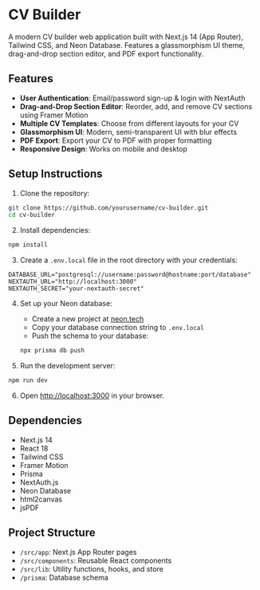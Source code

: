 # CV Builder

A modern CV builder web application built with Next.js 14 (App Router), Tailwind CSS, and Neon Database. Features a glassmorphism UI theme, drag-and-drop section editor, and PDF export functionality.

## Features

- **User Authentication**: Email/password sign-up & login with NextAuth
- **Drag-and-Drop Section Editor**: Reorder, add, and remove CV sections using Framer Motion
- **Multiple CV Templates**: Choose from different layouts for your CV
- **Glassmorphism UI**: Modern, semi-transparent UI with blur effects
- **PDF Export**: Export your CV to PDF with proper formatting
- **Responsive Design**: Works on mobile and desktop

## Setup Instructions

1. Clone the repository:
```bash
git clone https://github.com/yourusername/cv-builder.git
cd cv-builder
```

2. Install dependencies:
```bash
npm install
```

3. Create a `.env.local` file in the root directory with your credentials:
```
DATABASE_URL="postgresql://username:password@hostname:port/database"
NEXTAUTH_URL="http://localhost:3000"
NEXTAUTH_SECRET="your-nextauth-secret"
```

4. Set up your Neon database:
   - Create a new project at [neon.tech](https://neon.tech)
   - Copy your database connection string to `.env.local`
   - Push the schema to your database:
   ```bash
   npx prisma db push
   ```

5. Run the development server:
```bash
npm run dev
```

6. Open [http://localhost:3000](http://localhost:3000) in your browser.

## Dependencies

- Next.js 14
- React 18
- Tailwind CSS
- Framer Motion
- Prisma
- NextAuth.js
- Neon Database
- html2canvas
- jsPDF

## Project Structure

- `/src/app`: Next.js App Router pages
- `/src/components`: Reusable React components
- `/src/lib`: Utility functions, hooks, and store
- `/prisma`: Database schema 
